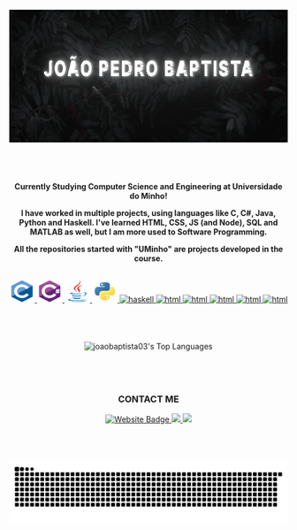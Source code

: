 <div align="center">

  <p align="center">
  <img width="680" height="240" src="https://raw.githubusercontent.com/joaobaptista03/joaobaptista03/main/Banner.gif">
</p>

<hr style="height:30pt; visibility:hidden;" />
  
**Currently Studying Computer Science and Engineering at Universidade do Minho!**

**I have worked in multiple projects, using languages like C, C#, Java, Python and Haskell. I've learned HTML, CSS, JS (and Node), SQL and MATLAB as well, but I am more used to Software Programming.**

**All the repositories started with "UMinho" are projects developed in the course.**
<br><br>

<a href="https://www.cprogramming.com/" target="_blank" rel="noreferrer"> 
  <img src="https://raw.githubusercontent.com/devicons/devicon/master/icons/c/c-original.svg" alt="c" width="46" height="40"/> </a>
  
<a href="https://learn.microsoft.com/en-us/dotnet/csharp/" target="_blank" rel="noreferrer"> 
  <img src="https://github.com/devicons/devicon/blob/master/icons/csharp/csharp-original.svg" alt="c" width="46" height="40"/> </a>
  
<a href="https://www.java.com" target="_blank" rel="noreferrer">
  <img src="https://raw.githubusercontent.com/devicons/devicon/master/icons/java/java-original.svg" alt="java" width="46" height="40"/> </a>
  
<a href="https://www.python.org" target="_blank" rel="noreferrer">
  <img src="https://raw.githubusercontent.com/devicons/devicon/master/icons/python/python-original.svg" alt="python" width="46" height="40"/> </a>
  
<a href="https://www.haskell.org/" target="_blank" rel="noreferrer">
  <img src="https://upload.wikimedia.org/wikipedia/commons/1/1c/Haskell-Logo.svg" alt="haskell" width="46" height="40"/> </a>
  
<a href="wikipedia.org/wiki/HTML" target="_blank" rel="noreferrer">
  <img src="https://upload.wikimedia.org/wikipedia/commons/6/61/HTML5_logo_and_wordmark.svg" alt="html" width="46" height="40"/> </a>
  
<a href="https://wikipedia.org/wiki/Cascading_Style_Sheets" target="_blank" rel="noreferrer">
  <img src="https://upload.wikimedia.org/wikipedia/commons/d/d5/CSS3_logo_and_wordmark.svg" alt="html" width="46" height="40"/> </a>

<a href="https://wikipedia.org/wiki/JavaScript" target="_blank" rel="noreferrer">
  <img src="https://cdn.worldvectorlogo.com/logos/javascript-1.svg" alt="html" width="38" height="32"/> </a>
  
<a href="wikipedia.org/wiki/SQL" target="_blank" rel="noreferrer">
  <img src="https://symbols.getvecta.com/stencil_28/61_sql-database-generic.90b41636a8.svg" alt="html" width="46" height="40"/> </a>
  
<a href="https://www.mathworks.com/products/matlab.html" target="_blank" rel="noreferrer">
  <img src="https://logos-world.net/wp-content/uploads/2020/12/MATLAB-Logo.png" alt="html" width="46" height="40"/> </a>  

<hr style="height:30pt; visibility:hidden;" />

![joaobaptista03's Top Languages](https://github-readme-stats.vercel.app/api/top-langs/?username=joaobaptista03&theme=nightowl&show_icons=true&hide_border=true&layout=compact)

<hr style="height:30pt; visibility:hidden;" />

<h3>CONTACT ME</h3>

<a href="mailto:joaopedromotabaptista2003@gmail.com">
 <img src="https://img.shields.io/badge/Gmail-D14836?style=for-the-badge&logo=gmail&logoColor=white" alt="Website Badge"/>
</a>

<a href="https://discordapp.com/users/210756181109506048" target="_blank">
  <img src="https://img.shields.io/badge/Discord-7289DA?style=for-the-badge&logo=discord&logoColor=white" target="_blank">
</a>

<a href="https://www.linkedin.com/in/joaobaptista03/" target="_blank">
  <img src="https://img.shields.io/badge/linkedin-%230077B5?style=for-the-badge&logo=linkedin&logoColor=white" target="_blank">
</a>
  
<hr style="height:30pt; visibility:hidden;"/>

<picture>
  <source media="(prefers-color-scheme: dark)" srcset="https://github.com/joaobaptista03/joaobaptista03/blob/output/github-contribution-grid-snake-dark.svg">
  <source media="(prefers-color-scheme: light)" srcset="https://github.com/joaobaptista03/joaobaptista03/blob/output/github-contribution-grid-snake.svg">
  <img alt="github contribution grid snake animation" src="https://github.com/joaobaptista03/joaobaptista03/blob/output/github-contribution-grid-snake.svg">
</picture>

</div>

